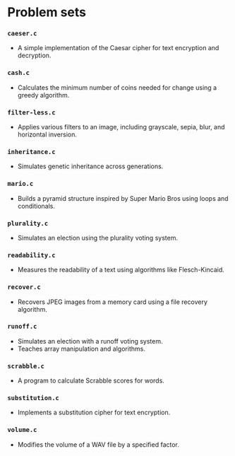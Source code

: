 # Problem sets

### `caeser.c`
* A simple implementation of the Caesar cipher for text encryption and decryption.

### `cash.c`
* Calculates the minimum number of coins needed for change using a greedy algorithm.

### `filter-less.c`
* Applies various filters to an image, including grayscale, sepia, blur, and horizontal inversion.

### `inheritance.c`
* Simulates genetic inheritance across generations.

### `mario.c`
* Builds a pyramid structure inspired by Super Mario Bros using loops and conditionals.

### `plurality.c`
* Simulates an election using the plurality voting system.

### `readability.c`
* Measures the readability of a text using algorithms like Flesch-Kincaid.

### `recover.c`
* Recovers JPEG images from a memory card using a file recovery algorithm.

### `runoff.c`
* Simulates an election with a runoff voting system.
* Teaches array manipulation and algorithms.

### `scrabble.c`
* A program to calculate Scrabble scores for words.

### `substitution.c`
* Implements a substitution cipher for text encryption.

### `volume.c`
* Modifies the volume of a WAV file by a specified factor.

